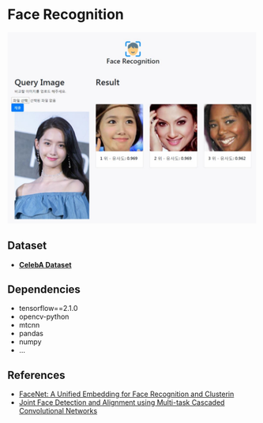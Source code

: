 # Face Recognition 

![result](labels/server.JPG)

## Dataset
- **[CelebA Dataset](http://mmlab.ie.cuhk.edu.hk/projects/CelebA.html)**

##  Dependencies
* tensorflow==2.1.0
* opencv-python
* mtcnn
* pandas
* numpy
* ...
## References
*  [FaceNet: A Unified Embedding for Face Recognition and Clusterin](https://arxiv.org/abs/1503.03832)
* [Joint Face Detection and Alignment using Multi-task Cascaded Convolutional Networks](https://arxiv.org/ftp/arxiv/papers/1604/1604.02878.pdf)
